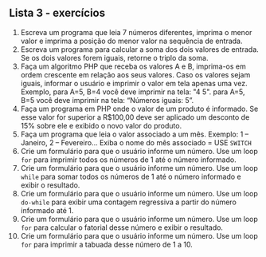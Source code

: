 ## Lista 3 - exercícios

1. Escreva um programa que leia 7 números diferentes, imprima o menor
valor e imprima a posição do menor valor na sequência de entrada.
2. Escreva um programa para calcular a soma dos dois valores de entrada. Se
os dois valores forem iguais, retorne o triplo da soma.
3. Faça um algoritmo PHP que receba os valores A e B, imprima-os em ordem
crescente em relação aos seus valores. Caso os valores sejam iguais,
informar o usuário e imprimir o valor em tela apenas uma vez.
Exemplo, para A=5, B=4 você deve imprimir na tela: "4 5".
para A=5, B=5 você deve imprimir na tela: “Números iguais: 5”.
4. Faça um programa em PHP onde o valor de um produto é informado. Se
esse valor for superior a R$100,00 deve ser aplicado um desconto de 15%
sobre ele e exibido o novo valor do produto.
5. Faça um programa que leia o valor associado a um mês. Exemplo: 1 –
Janeiro, 2 – Fevereiro... Exiba o nome do mês associado = USE `SWITCH`
6. Crie um formulário para que o usuário informe um número. Use um loop
`for` para imprimir todos os números de 1 até o número informado.
7. Crie um formulário para que o usuário informe um número. Use um loop
`while` para somar todos os números de 1 até o número informado e exibir o
resultado.
8. Crie um formulário para que o usuário informe um número. Use um loop
`do-while` para exibir uma contagem regressiva a partir do número
informado até 1.
9. Crie um formulário para que o usuário informe um número. Use um loop
`for` para calcular o fatorial desse número e exibir o resultado.
10. Crie um formulário para que o usuário informe um número. Use um loop
`for` para imprimir a tabuada desse número de 1 a 10.

